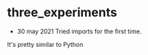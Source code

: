 # three_experiments

- 30 may 2021
Tried imports for the first time.

It's pretty similar to Python
